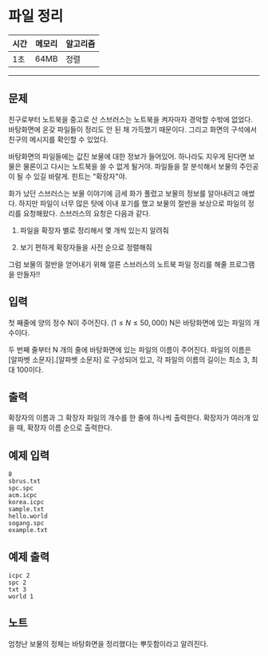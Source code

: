 # 파일 정리

| 시간 | 메모리 | 알고리즘 |
|---|---|---|
| 1초 | 64MB | 정렬 |

---

## 문제

친구로부터 노트북을 중고로 산 스브러스는 노트북을 켜자마자 경악할 수밖에 없었다. 바탕화면에 온갖 파일들이 정리도 안 된 채 가득했기 때문이다. 그리고 화면의 구석에서 친구의 메시지를 확인할 수 있었다.

바탕화면의 파일들에는 값진 보물에 대한 정보가 들어있어. 하나라도 지우게 된다면 보물은 물론이고 다시는 노트북을 쓸 수 없게 될거야. 파일들을 잘 분석해서 보물의 주인공이 될 수 있길 바랄게. 힌트는 "확장자"야.

화가 났던 스브러스는 보물 이야기에 금세 화가 풀렸고 보물의 정보를 알아내려고 애썼다. 하지만 파일이 너무 많은 탓에 이내 포기를 했고 보물의 절반을 보상으로 파일의 정리를 요청해왔다. 스브러스의 요청은 다음과 같다.

1. 파일을 확장자 별로 정리해서 몇 개씩 있는지 알려줘

2. 보기 편하게 확장자들을 사전 순으로 정렬해줘

그럼 보물의 절반을 얻어내기 위해 얼른 스브러스의 노트북 파일 정리를 해줄 프로그램을 만들자!!

## 입력

첫 째줄에 양의 정수 N이 주어진다. $(1 \leq N \leq 50,000)$ N은 바탕화면에 있는 파일의 개수이다.

두 번째 줄부터 N 개의 줄에 바탕화면에 있는 파일의 이름이 주어진다. 파일의 이름은 [알파벳 소문자].[알파벳 소문자] 로 구성되어 있고, 각 파일의 이름의 길이는 최소 3, 최대 100이다.

## 출력

확장자의 이름과 그 확장자 파일의 개수를 한 줄에 하나씩 출력한다. 확장자가 여러개 있을 때, 확장자 이름 순으로 출력한다.

## 예제 입력

```
8
sbrus.txt
spc.spc
acm.icpc
korea.icpc
sample.txt
hello.world
sogang.spc
example.txt

```

## 예제 출력

```
icpc 2
spc 2
txt 3
world 1

```

## 노트

엄청난 보물의 정체는 바탕화면을 정리했다는 뿌듯함이라고 알려진다.